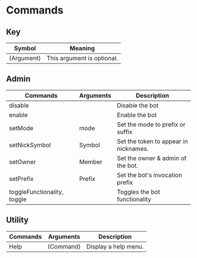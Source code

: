 # Commands

## Key
| Symbol     | Meaning                    |
| ---------- | -------------------------- |
| (Argument) | This argument is optional. |

## Admin
| Commands                    | Arguments | Description                           |
| --------------------------- | --------- | ------------------------------------- |
| disable                     | <none>    | Disable the bot                       |
| enable                      | <none>    | Enable the bot                        |
| setMode                     | mode      | Set the mode to prefix or suffix      |
| setNickSymbol               | Symbol    | Set the token to appear in nicknames. |
| setOwner                    | Member    | Set the owner & admin of the bot.     |
| setPrefix                   | Prefix    | Set the bot's invocation prefix       |
| toggleFunctionality, toggle | <none>    | Toggles the bot functionality         |

## Utility
| Commands | Arguments | Description          |
| -------- | --------- | -------------------- |
| Help     | (Command) | Display a help menu. |

